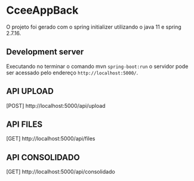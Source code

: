 # CceeAppBack

O projeto foi gerado com o spring initializer utilizando o java 11 e spring 2.7.16.


## Development server

Executando no terminar o comando  mvn `spring-boot:run` o servidor pode ser acessado pelo endereço `http://localhost:5000/`.


## API UPLOAD

[POST]
http://localhost:5000/api/upload

## API FILES

[GET]
http://localhost:5000/api/files

## API CONSOLIDADO

[GET]
http://localhost:5000/api/consolidado

